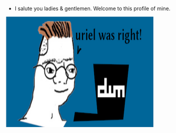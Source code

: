 - I salute you ladies & gentlemen. Welcome to this profile of mine.
<img class=titleimg src=kekw.png width="400" height="300" frameborder="0" allowtransparency="true">
